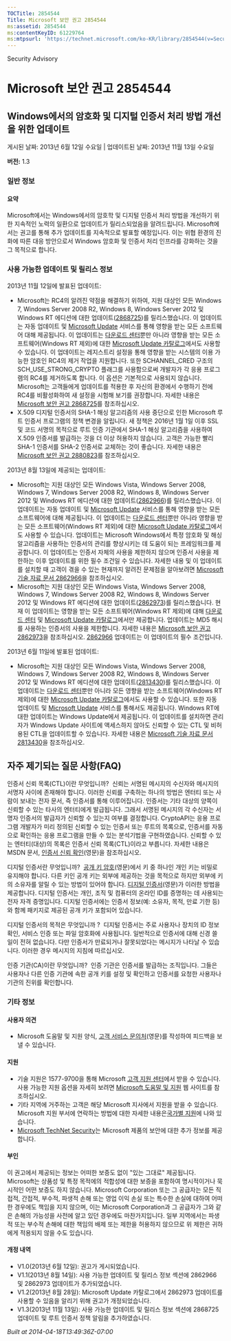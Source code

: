 ```yaml
---
TOCTitle: 2854544
Title: Microsoft 보안 권고 2854544
ms:assetid: 2854544
ms:contentKeyID: 61229764
ms:mtpsurl: 'https://technet.microsoft.com/ko-KR/library/2854544(v=Security.10)'
---
```


Security Advisory

Microsoft 보안 권고 2854544
===========================

Windows에서의 암호화 및 디지털 인증서 처리 방법 개선을 위한 업데이트
--------------------------------------------------------------------

게시된 날짜: 2013년 6월 12일 수요일 | 업데이트된 날짜: 2013년 11월 13일 수요일

**버전:** 1.3

### 일반 정보

#### 요약

Microsoft에서는 Windows에서의 암호학 및 디지털 인증서 처리 방법을 개선하기 위한 지속적인 노력의 일환으로 업데이트가 릴리스되었음을 알려드립니다. Microsoft에서는 권고를 통해 추가 업데이트를 지속적으로 발표할 예정입니다. 이는 위협 환경의 진화에 따른 대응 방안으로서 Windows 암호화 및 인증서 처리 인프라를 강화하는 것을 그 목적으로 합니다.

### 사용 가능한 업데이트 및 릴리스 정보

2013년 11월 12일에 발표된 업데이트:

-   Microsoft는 RC4의 알려진 약점을 해결하기 위하여, 지원 대상인 모든 Windows 7, Windows Server 2008 R2, Windows 8, Windows Server 2012 및 Windows RT 에디션에 대한 업데이트([2868725](https://technet.microsoft.com/security/advisory/2868725))를 릴리스했습니다. 이 업데이트는 자동 업데이트 및 [Microsoft Update](http://go.microsoft.com/fwlink/?linkid=40747) 서비스를 통해 영향을 받는 모든 소프트웨어 대해 제공됩니다. 이 업데이트는 [다운로드 센터](http://www.microsoft.com/download/default.aspx)뿐만 아니라 영향을 받는 모든 소프트웨어(Windows RT 제외)에 대한 [Microsoft Update 카탈로그](http://go.microsoft.com/fwlink/?linkid=96155)에서도 사용할 수 있습니다. 이 업데이트는 레지스트리 설정을 통해 영향을 받는 시스템의 이용 가능한 암호인 RC4의 제거 작업을 지원합니다. 또한 SCHANNEL\_CRED 구조의 SCH\_USE\_STRONG\_CRYPTO 플래그를 사용함으로써 개발자가 각 응용 프로그램의 RC4를 제거하도록 합니다. 이 옵션은 기본적으로 사용되지 않습니다. Microsoft는 고객들에게 업데이트를 적용한 후 자신의 환경에서 수행하기 전에 RC4를 비활성화하여 새 설정을 시험해 보기를 권장합니다. 자세한 내용은 [Microsoft 보안 권고 2868725](https://technet.microsoft.com/security/advisory/2868725)를 참조하십시오.
-   X.509 디지털 인증서의 SHA-1 해싱 알고리즘의 사용 중단으로 인한 Microsoft 루트 인증서 프로그램의 정책 변경을 알립니다. 새 정책은 2016년 1월 1일 이후 SSL 및 코드 서명의 목적으로 루트 인증 기관에서 SHA-1 해싱 알고리즘을 사용하여 X.509 인증서를 발급하는 것을 더 이상 허용하지 않습니다. 고객은 가능한 빨리 SHA-1 인증서를 SHA-2 인증서로 교체하는 것이 좋습니다. 자세한 내용은 [Microsoft 보안 권고 2880823](https://technet.microsoft.com/security/advisory/2880823)를 참조하십시오.

2013년 8월 13일에 제공되는 업데이트:

-   Microsoft는 지원 대상인 모든 Windows Vista, Windows Server 2008, Windows 7, Windows Server 2008 R2, Windows 8, Windows Server 2012 및 Windows RT 에디션에 대한 업데이트([2862966](https://support.microsoft.com/kb/2862966))를 릴리스했습니다. 이 업데이트는 자동 업데이트 및 [Microsoft Update](http://go.microsoft.com/fwlink/?linkid=40747) 서비스를 통해 영향을 받는 모든 소프트웨어에 대해 제공됩니다. 이 업데이트는 [다운로드 센터](http://www.microsoft.com/download/default.aspx)뿐만 아니라 영향을 받는 모든 소프트웨어(Windows RT 제외)에 대한 [Microsoft Update 카탈로그](http://go.microsoft.com/fwlink/?linkid=96155)에서도 사용할 수 있습니다. 업데이트는 Microsoft Windows에서 특정 암호화 및 해싱 알고리즘을 사용하는 인증서의 관리를 향상시키는 데 도움이 되는 프레임워크를 제공합니다. 이 업데이트는 인증서 자체의 사용을 제한하지 않으며 인증서 사용을 제한하는 이후 업데이트를 위한 필수 조건일 수 있습니다. 자세한 내용 및 이 업데이트를 설치할 때 고객이 겪을 수 있는 현재까지 알려진 문제점을 알아보려면 [Microsoft 기술 자료 문서 2862966](https://support.microsoft.com/kb/2862966)을 참조하십시오.
-   Microsoft는 지원 대상인 모든 Windows Vista, Windows Server 2008, Windows 7, Windows Server 2008 R2, Windows 8, Windows Server 2012 및 Windows RT 에디션에 대한 업데이트([2862973](https://support.microsoft.com/kb/2862973))를 릴리스했습니다. 현재 이 업데이트는 영향을 받는 모든 소프트웨어(Windows RT 제외)에 대해 [다운로드 센터](http://www.microsoft.com/download/default.aspx) 및 [Microsoft Update 카탈로그](http://go.microsoft.com/fwlink/?linkid=96155)에서만 제공합니다. 업데이트는 MD5 해시를 사용하는 인증서의 사용을 제한합니다. 자세한 내용은 [Microsoft 보안 권고 2862973](https://technet.microsoft.com/security/advisory/2862973)을 참조하십시오. [2862966](http://support.microsoft.com/kb/2862966) 업데이트는 이 업데이트의 필수 조건입니다.

2013년 6월 11일에 발표된 업데이트:

-   Microsoft는 지원 대상인 모든 Windows Vista, Windows Server 2008, Windows 7, Windows Server 2008 R2, Windows 8, Windows Server 2012 및 Windows RT 에디션에 대한 업데이트([2813430](https://support.microsoft.com/kb/2813430))를 릴리스했습니다. 이 업데이트는 [다운로드 센터](http://www.microsoft.com/download/default.aspx)뿐만 아니라 모든 영향을 받는 소프트웨어(Windows RT 제외)에 대한 [Microsoft Update 카탈로그](http://go.microsoft.com/fwlink/?linkid=96155)에서도 사용할 수 있습니다. 또한 자동 업데이트 및 [Microsoft Update](http://go.microsoft.com/fwlink/?linkid=40747) 서비스를 통해서도 제공됩니다. Windows RT에 대한 업데이트는 Windows Update에서 제공됩니다. 이 업데이트를 설치하면 관리자가 Windows Update 사이트에 액세스하지 않아도 신뢰할 수 있는 CTL 및 비허용된 CTL을 업데이트할 수 있습니다. 자세한 내용은 [Microsoft 기술 자료 문서 2813430](https://support.microsoft.com/kb/2813430)을 참조하십시오.

자주 제기되는 질문 사항(FAQ)
----------------------------

<span></span>
인증서 신뢰 목록(CTL)이란 무엇입니까? 
신뢰는 서명된 메시지의 수신자와 메시지의 서명자 사이에 존재해야 합니다. 이러한 신뢰를 구축하는 하나의 방법은 엔터티 또는 사람이 보내는 전자 문서, 즉 인증서를 통해 이루어집니다. 인증서는 기타 대상의 양쪽이 신뢰할 수 있는 타사의 엔터티에게 발급됩니다. 그래서 서명된 메시지의 각 수신자는 서명자 인증서의 발급자가 신뢰할 수 있는지 여부를 결정합니다. CryptoAPI는 응용 프로그램 개발자가 미리 정의된 신뢰할 수 있는 인증서 또는 루트의 목록으로, 인증서를 자동으로 확인하는 응용 프로그램을 만들 수 있는 분석기법을 구현하였습니다. 신뢰할 수 있는 엔터티(대상)의 목록은 인증서 신뢰 목록(CTL)이라고 부릅니다. 자세한 내용은 MSDN 문서, [인증서 신뢰 확인](http://msdn.microsoft.com/en-us/library/aa376546(v=vs.85).aspx)(영문)을 참조하십시오.

디지털 인증서란 무엇입니까? 
[공개 키 암호](http://technet.microsoft.com/library/aa998077)(영문)에서 키 중 하나인 개인 키는 비밀로 유지해야 합니다. 다른 키인 공개 키는 외부에 제공하는 것을 목적으로 하지만 외부에 키의 소유자를 알릴 수 있는 방법이 있어야 합니다. [디지털 인증서](http://technet.microsoft.com/en-us/library/cc962029.aspx)(영문)가 이러한 방법을 제공합니다. 디지털 인증서는 개인, 조직 및 컴퓨터의 온라인 ID를 증명하는 데 사용되는 전자 자격 증명입니다. 디지털 인증서에는 인증서 정보(예: 소유자, 목적, 만료 기한 등)와 함께 패키지로 제공된 공개 키가 포함되어 있습니다.

디지털 인증서의 목적은 무엇입니까 ? 
디지털 인증서는 주로 사용자나 장치의 ID 정보 확인, 서비스 인증 또는 파일 암호화에 사용됩니다. 일반적으로 인증서에 대해 신경 쓸 일이 전혀 없습니다. 다만 인증서가 만료되거나 잘못되었다는 메시지가 나타날 수 있습니다. 이러한 경우 메시지의 지침에 따르십시오.

인증 기관(CA)이란 무엇입니까? 
인증 기관은 인증서를 발급하는 조직입니다. 그들은 사용자나 다른 인증 기관에 속한 공개 키를 설정 및 확인하고 인증서를 요청한 사용자나 기관의 진위를 확인합니다.

### 기타 정보

#### 사용자 의견

-   Microsoft 도움말 및 지원 양식, [고객 서비스 문의처](https://support.microsoft.com/common/survey.aspx?scid=sw;en;1257&showpage=1&ws=technet&sd=tech)(영문)를 작성하여 피드백을 보낼 수 있습니다.

#### 지원

-   기술 지원은 1577-9700을 통해 Microsoft [고객 지원 센터](http://go.microsoft.com/fwlink/?linkid=21131)에서 받을 수 있습니다. 사용 가능한 지원 옵션을 자세히 보려면 [Microsoft 도움말 및 지원](http://support.microsoft.com/) 웹 사이트를 참조하십시오.
-   기타 지역에 거주하는 고객은 해당 Microsoft 지사에서 지원을 받을 수 있습니다. Microsoft 지원 부서에 연락하는 방법에 대한 자세한 내용은[국가별 지원](http://go.microsoft.com/fwlink/?linkid=21155)에 나와 있습니다.
-   [Microsoft TechNet Security](http://go.microsoft.com/fwlink/?linkid=21132)는 Microsoft 제품의 보안에 대한 추가 정보를 제공합니다.

#### 부인

이 권고에서 제공되는 정보는 어떠한 보증도 없이 "있는 그대로" 제공됩니다. Microsoft는 상품성 및 특정 목적에의 적합성에 대한 보증을 포함하여 명시적이거나 묵시적인 어떤 보증도 하지 않습니다. Microsoft Corporation 또는 그 공급자는 모든 직접적, 간접적, 부수적, 파생적 손해 또는 영업 이익 손실 또는 특수한 손실에 대하여 어떠한 경우에도 책임을 지지 않으며, 이는 Microsoft Corporation과 그 공급자가 그와 같은 손해의 가능성을 사전에 알고 있던 경우에도 마찬가지입니다. 일부 지역에서는 파생적 또는 부수적 손해에 대한 책임의 배제 또는 제한을 허용하지 않으므로 위 제한은 귀하에게 적용되지 않을 수도 있습니다.

#### 개정 내역

-   V1.0(2013년 6월 12일): 권고가 게시되었습니다.
-   V1.1(2013년 8월 14일): 사용 가능한 업데이트 및 릴리스 정보 섹션에 2862966 및 2862973 업데이트가 추가되었습니다.
-   V1.2(2013년 8월 28일): Microsoft Update 카탈로그에서 2862973 업데이트를 사용할 수 있음을 알리기 위해 권고가 개정되었습니다.
-   V1.3(2013년 11월 13일): 사용 가능한 업데이트 및 릴리스 정보 섹션에 2868725 업데이트 및 루트 인증서 정책 알림을 추가하였습니다.

*Built at 2014-04-18T13:49:36Z-07:00*
